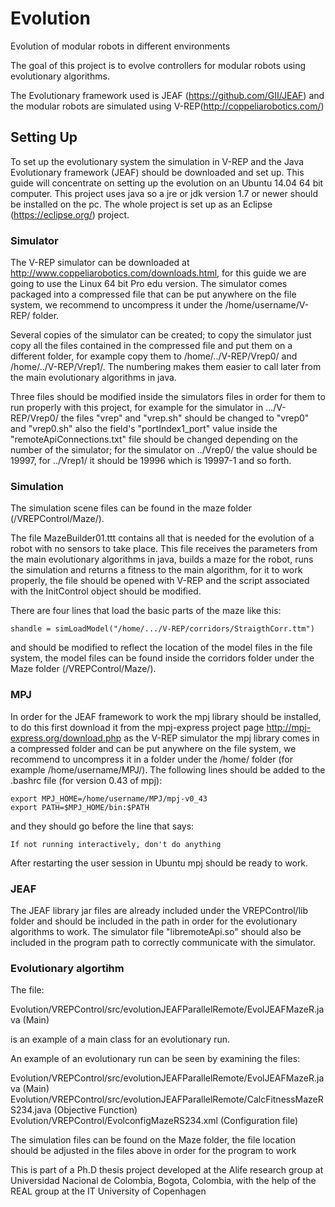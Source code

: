 # Evolution
Evolution of modular robots in different environments

The goal of this project is to evolve controllers for modular robots using evolutionary algorithms.

The Evolutionary framework used is JEAF (https://github.com/GII/JEAF) and the modular robots are simulated using V-REP(http://coppeliarobotics.com/)

## Setting Up

To set up the evolutionary system the simulation in V-REP and the Java Evolutionary framework (JEAF) should be downloaded and set up. This guide will concentrate on setting up the evolution on an Ubuntu 14.04 64 bit computer. This project uses java so a jre or jdk version 1.7 or newer should be installed on the pc. The whole project is set up as an Eclipse (https://eclipse.org/) project.

### Simulator

The V-REP simulator can be downloaded at http://www.coppeliarobotics.com/downloads.html, for this guide we are going to use the Linux 64 bit Pro edu version. The simulator comes packaged into a compressed file that can be put anywhere on the file system, we recommend to uncompress it under the /home/username/V-REP/ folder.

Several copies of the simulator can be created; to copy the simulator just copy all the files contained in the compressed file and put them on a different folder, for example copy them to /home/../V-REP/Vrep0/ and /home/../V-REP/Vrep1/. The numbering makes them easier to call later from the main evolutionary algorithms in java.

Three files should be modified inside the simulators files in order for them to run properly with this project, for example for the simulator in .../V-REP/Vrep0/ the files "vrep" and "vrep.sh" should be changed to "vrep0" and "vrep0.sh" also the field's "portIndex1_port" value inside the "remoteApiConnections.txt" file should be changed depending on the number of the simulator; for the simulator on ../Vrep0/ the value should be 19997, for ../Vrep1/ it should be 19996 which is 19997-1 and so forth. 

### Simulation

The simulation scene files can be found in the maze folder (/VREPControl/Maze/).

The file MazeBuilder01.ttt contains all that is needed for the evolution of a robot with no sensors to take place. This file receives the parameters from the main evolutionary algorithms in java, builds a maze for the robot, runs the simulation and returns a fitness to the main algorithm, for it to work properly, the file should be opened with V-REP and the script associated with the InitControl object should be modified. 

There are four lines that load the basic parts of the maze like this:

    shandle = simLoadModel("/home/.../V-REP/corridors/StraigthCorr.ttm")

and should be modified to reflect the location of the model files in the file system, the model files can be found inside the corridors folder under the Maze folder (/VREPControl/Maze/).

### MPJ

In order for the JEAF framework to work the mpj library should be installed, to do this first download it from the mpj-express project page http://mpj-express.org/download.php as the V-REP simulator the mpj library comes in a compressed folder and can be put anywhere on the file system, we recommend to uncompress it in a folder under the /home/ folder (for example /home/username/MPJ/). The following lines should be added to the .bashrc file (for version 0.43 of mpj):

    export MPJ_HOME=/home/username/MPJ/mpj-v0_43
    export PATH=$MPJ_HOME/bin:$PATH

and they should go before the line that says:

    If not running interactively, don't do anything
    
After restarting the user session in Ubuntu mpj should be ready to work.

### JEAF

The JEAF library jar files are already included under the VREPControl/lib folder and should be included in the path in order for the evolutionary algorithms to work. The simulator file "libremoteApi.so" should also be included in the program path to correctly communicate with the simulator.

### Evolutionary algortihm

The file:

Evolution/VREPControl/src/evolutionJEAFParallelRemote/EvolJEAFMazeR.java    (Main)

is an example of a main class for an evolutionary run. 











An example of an evolutionary run can be seen by examining the files:

Evolution/VREPControl/src/evolutionJEAFParallelRemote/EvolJEAFMazeR.java    (Main)
Evolution/VREPControl/src/evolutionJEAFParallelRemote/CalcFitnessMazeRS234.java  (Objective Function)
Evolution/VREPControl/EvolconfigMazeRS234.xml (Configuration file)

The simulation files can be found on the Maze folder, the file location should be adjusted in the files above in order for the program to work

This is part of a Ph.D thesis project developed at the Alife research group at Universidad Nacional de Colombia, Bogota, Colombia, with the help of the REAL group at the IT University of Copenhagen
